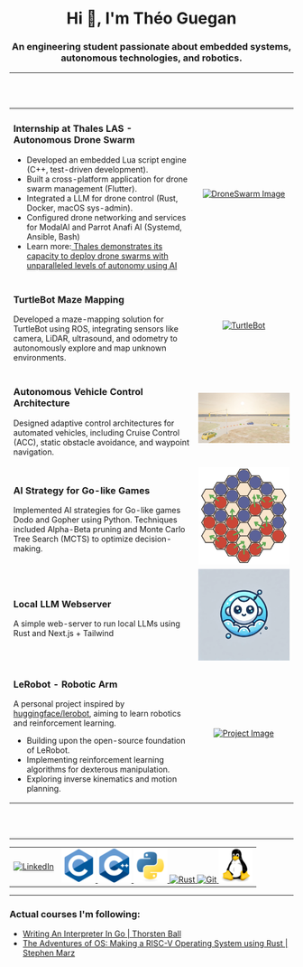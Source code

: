<h1 align="center">Hi 👋, I'm Théo Guegan</h1>
<h3 align="center">An <b>engineering student</b> passionate about <b>embedded systems</b>, <b>autonomous technologies</b>, and <b>robotics</b>.</h3>

---

<br>
<br>

<table align="center">
    <tr>
        <td style="width: 65%;">
            <h3>Internship at Thales LAS - Autonomous Drone Swarm</h3>
            <p>
                <ul>
                    <li>Developed an embedded Lua script engine (C++, test-driven development).</li>
                    <li>Built a cross-platform application for drone swarm management (Flutter).</li>
                    <li>Integrated a LLM for drone control (Rust, Docker, macOS sys-admin).</li>
                    <li>Configured drone networking and services for ModalAI and Parrot Anafi AI (Systemd, Ansible, Bash)</li>
                    <li>Learn more:<a href="https://www.thalesgroup.com/en/worldwide/defence-and-security/press_release/thales-demonstrates-its-capacity-deploy-drone-swarms" target="_blank">
                    Thales demonstrates its capacity to deploy drone swarms with unparalleled levels of autonomy using AI
                </a></li>
                </ul>
            </p>
        </td>
        <td style="text-align: center;">
            <a href="https://www.thalesgroup.com/en/worldwide/defence-and-security/press_release/thales-demonstrates-its-capacity-deploy-drone-swarms"><img src="https://www.thalesgroup.com/sites/default/files/prezly/images/Design%20sans%20titre%20%281%29_0.png" alt="DroneSwarm Image" style="width: auto; object-fit: cover;"></a>
        </td>
    </tr>
    <tr>
        <td style="width: 65%;">
            <h3>TurtleBot Maze Mapping</h3>
            <p>
                Developed a maze-mapping solution for TurtleBot using ROS, integrating sensors like camera, LiDAR, ultrasound, and odometry to autonomously explore and map unknown environments.
            </p>
        </td>
        <td style="text-align: center;">
            <a href="https://github.com/theguega/Ros-Maze-Mapping"><img src="https://robodyne-services.com/wp-content/uploads/2021/10/turtlebot3.png" alt="TurtleBot" style="width: auto; object-fit: cover;"></a>
        </td>
    </tr>
    <tr>
        <td style="width: 65%;">
            <h3>Autonomous Vehicle Control Architecture</h3>
            <p>
                Designed adaptive control architectures for automated vehicles, including Cruise Control (ACC), static obstacle avoidance, and waypoint navigation.
            </p>
        </td>
        <td style="text-align: center;">
            <a href="https://github.com/theguega/Autonomous-Vehicles-Decisions-Control"><img src="https://github.com/theguega/Autonomous-Vehicles-Decisions-Control/blob/main/doc/doc1.jpg?raw=true" alt="Project Image" style="width: auto; object-fit: cover;"></a>
        </td>
    </tr>
    <tr>
        <td style="width: 65%;">
            <h3>AI Strategy for Go-like Games</h3>
            <p>
                Implemented AI strategies for Go-like games Dodo and Gopher using Python. Techniques included Alpha-Beta pruning and Monte Carlo Tree Search (MCTS) to optimize decision-making.
            </p>
        </td>
        <td style="text-align: center;">
            <a href="https://github.com/theguega/AI-for-Go-like-game"><img src="https://github.com/theguega/AI-for-Go-like-game/blob/main/doc/dodo.jpg?raw=true" alt="Project Image" style="max-width: 100%; height: auto; object-fit: cover;"></a>
        </td>
    </tr>
    <tr>
        <td style="width: 65%;">
            <h3>Local LLM Webserver</h3>
            <p>
                A simple web-server to run local LLMs using Rust and Next.js + Tailwind
            </p>
        </td>
        <td style="text-align: center;">
            <a href="https://github.com/theguega/Local-LLM-WebServer"><img src="https://github.com/theguega/Local-LLM-WebServer/blob/main/frontend/public/favico.png" alt="Project Image" style="max-width: 100%; height: auto; object-fit: cover;"></a>
        </td>
    </tr>
    <tr>
    <td style="width: 65%;">
        <h3>LeRobot - Robotic Arm</h3>
        <p>
            A personal project inspired by <a href="https://huggingface.co/lerobot" target="_blank">huggingface/lerobot</a>, aiming to learn robotics and reinforcement learning.
            <ul>
                <li>Building upon the open-source foundation of LeRobot.</li>
                <li>Implementing reinforcement learning algorithms for dexterous manipulation.</li>
                <li>Exploring inverse kinematics and motion planning.</li>
            </ul>
        </p>
    </td>
    <td style="text-align: center;">
        <a href="https://huggingface.co/lerobot"><img src="https://github.com/huggingface/lerobot/blob/main/media/so100/leader_follower.webp?raw=true" alt="Project Image" style="max-width: 100%; height: auto; object-fit: cover;"></a>
    </td>
</tr>
</table>

<br>
<br>

---
<table align=center style="width: 100%;">
    <tr>
        <td>
            <a href="https://linkedin.com/in/guegan-theo" target="_blank">
                <img src="https://img.icons8.com/ios-filled/50/000000/linkedin.png" alt="LinkedIn" width="60" height="60"/>
            </a>
        </td>
        <td>
            <a href="https://www.cprogramming.com/" target="_blank">
                <img src="https://raw.githubusercontent.com/devicons/devicon/master/icons/c/c-original.svg" alt="C" width="60" height="60"/>
            </a>
            <a href="https://www.w3schools.com/cpp/" target="_blank">
                <img src="https://raw.githubusercontent.com/devicons/devicon/master/icons/cplusplus/cplusplus-original.svg" alt="C++" width="60" height="60"/>
            </a>
            <a href="https://www.python.org" target="_blank">
                <img src="https://raw.githubusercontent.com/devicons/devicon/master/icons/python/python-original.svg" alt="Python" width="60" height="60"/>
            </a>
            <a href="https://www.rust-lang.org" target="_blank">
                <img src="https://static-00.iconduck.com/assets.00/rust-icon-2048x2048-lfzjbuc7.png" alt="Rust" width="60" height="60"/>
            </a>
            <a href="https://git-scm.com/" target="_blank">
                <img src="https://www.vectorlogo.zone/logos/git-scm/git-scm-icon.svg" alt="Git" width="60" height="60"/>
            </a>
            <a href="https://www.linux.org/" target="_blank">
                <img src="https://raw.githubusercontent.com/devicons/devicon/master/icons/linux/linux-original.svg" alt="Linux" width="60" height="60"/>
            </a>
        </td>
    </tr>
</table>

---

<h3>Actual courses I'm following:</h3>

- [Writing An Interpreter In Go | Thorsten Ball](https://interpreterbook.com/)
- [The Adventures of OS: Making a RISC-V Operating System using Rust | Stephen Marz](https://osblog.stephenmarz.com/index.html)

<!-- Put a lot of effort in this README, hope you will enjoy :) -->
